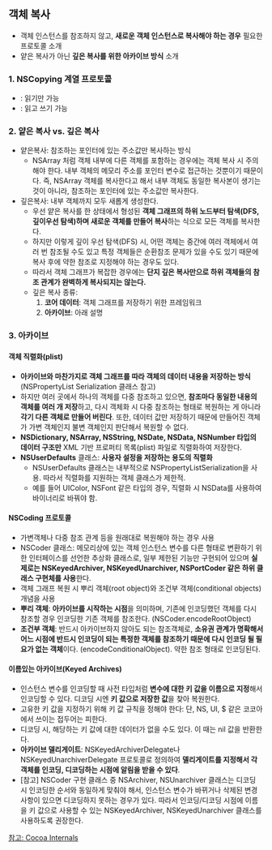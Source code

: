 ## 객체 복사
- 객체 인스턴스를 참조하지 않고, **새로운 객체 인스턴스로 복사해야 하는 경우** 필요한 프로토콜 소개
- 얕은 복사가 아닌 **깊은 복사를 위한 아카이브 방식** 소개

### 1. NSCopying 계열 프로토콜
- <NSCopying> : 읽기만 가능
- <NSMutableCopying> : 읽고 쓰기 가능

### 2. 얕은 복사 vs. 깊은 복사
- 얕은복사: 참조하는 포인터에 있는 주소값만 복사하는 방식
	- NSArray 처럼 객체 내부에 다른 객체를 포함하는 경우에는 객체 복사 시 주의해야 한다.  내부 객체의 메모리 주소를 포인터 변수로 접근하는 것뿐이기 때문이다. 즉, NSArray 객체를 복사한다고 해서 내부 객체도 동일한 복사본이 생기는 것이 아니라, 참조하는 포인터에 있는 주소값만 복사한다.
- 깊은복사: 내부 객체까지 모두 새롭게 생성한다.
	- 우선 얕은 복사를 한 상태에서 형성된 **객체 그래프의 하위 노드부터 탐색(DFS, 깊이우선 탐색)하며 새로운 객체를 만들어 복사**하는 식으로 모든 객체를 복사한다.
	- 하지만 이렇게 깊이 우선 탐색(DFS) 시, 어떤 객체는 중간에 여러 객체에서 여러 번 참조될 수도 있고 특정 객체들은 순환참조 문제가 있을 수도 있기 때문에 복사 후에 약한 참조로 지정해야 하는 경우도 있다.
	- 따라서 객체 그래프가 복잡한 경우에는 **단지 깊은 복사만으로 하위 객체들의 참조 관계가 완벽하게 복사되지는 않는다.**
	- 깊은 복사 종류:
	    1. **코어 데이터**: 객체 그래프를 저장하기 위한 프레임워크
	    2. **아카이브**: 아래 설명

### 3. 아카이브
#### 객체 직렬화(plist)
- **아카이브와 마찬가지로 객체 그래프를 따라 객체의 데이터 내용을 저장하는 방식** (NSPropertyList Serialization 클래스 참고)
- 하지만 여러 곳에서 하나의 객체를 다중 참조하고 있으면, **참조마다 동일한 내용의 객체를 여러 개 저장**하고, 다시 객체화 시 다중 참조하는 형태로 복원하는 게 아니라 **각기 다른 객체로 만들어 버린다**. 또한, 데이터 값만 저장하기 때문에 만들어진 객체가 가변 객체인지 불변 객체인지 판단해서 복원할 수 없다.
- **NSDictionary, NSArray, NSString, NSDate, NSData, NSNumber 타입의 데이터 구조만**  XML 기반 프로퍼티 목록(plist) 파일로 직렬화하여 저장한다.
- **NSUserDefaults** 클래스: **사용자 설정을 저장하는 용도의 직렬화**
    - NSUserDefaults 클래스는 내부적으로 NSPropertyListSerialization을 사용. 따라서 직렬화를 지원하는 객체 클래스가 제한적.
    - 예를 들어 UIColor, NSFont 같은 타입의 경우, 직렬화 시 NSData를 사용하여 바이너리로 바꿔야 함.

#### NSCoding 프로토콜
- 가변객체나 다중 참조 관계 등을 원래대로 복원해야 하는 경우 사용
- NSCoder 클래스: 메모리상에 있는 객체 인스턴스 변수를 다른 형태로 변환하기 위한 인터페이스를 선언한 추상화 클래스로, 일부 제한된 기능만 구현되어 있으며 **실제로는 NSKeyedArchiver, NSKeyedUnarchiver, NSPortCoder 같은 하위 클래스 구현체를 사용**한다.
- 객체 그래프 복원 시 뿌리 객체(root object)와 조건부 객체(conditional objects) 개념을 사용
- **뿌리 객체**: **아카이브를 시작하는 시점**을 의미하며, 기존에 인코딩했던 객체를 다시 참조할 경우 인코딩한 기존 객체를 참조한다. (NSCoder.encodeRootObject)
- **조건부 객체**: 반드시 아카이브하지 않아도 되는 참조객체로, **소유권 관계가 명확해서 어느 시점에 반드시 인코딩이 되는 특정한 객체를 참조하기 때문에 다시 인코딩 될 필요가 없는 객체**이다. (encodeConditionalObject). 약한 참조 형태로 인코딩된다.

#### 이름있는 아카이브(Keyed Archives)
- 인스턴스 변수를 인코딩할 때 사전 타입처럼 **변수에 대한 키 값을 이름으로 지정**해서 인코딩할 수 있다. 디코딩 시엔 **키 값으로 저장한 값**을 찾아 복원한다.
- 고유한 키 값을 지정하기 위해 키 값 규칙을 정해야 한다: 단, NS, UI, $ 같은 코코아에서 쓰이는 접두어는 피한다.
- 디코딩 시, 해당하는 키 값에 대한 데이터가 없을 수도 있다. 이 때는 nil 값을 반환한다.
- **아카이브 델리게이트**: NSKeyedArchiverDelegate나 NSKeyedUnarchiverDelegate 프로토콜로 정의하여 **델리게이트를 지정해서 각 객체를 인코딩, 디코딩하는 시점에 알림을 받을 수 있다**.
- [참고] NSCoder 구현 클래스 중 NSArchiver, NSUnarchiver 클래스는 디코딩 시 인코딩한 순서와 동일하게 맞춰야 해서, 인스턴스 변수가 바뀌거나 삭제된 변경사항이 있으면 디코딩하지 못하는 경우가 있다. 따라서 인코딩/디코딩 시점에 이름을 키 값으로 사용할 수 있는 NSKeyedArchiver, NSKeyedUnarchiver 클래스를 사용하도록 권장한다.

[참고: Cocoa Internals](http://www.yes24.com/24/viewer/preview/34962602)